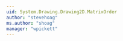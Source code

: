 ```yaml
---
uid: System.Drawing.Drawing2D.MatrixOrder
author: "stevehoag"
ms.author: "shoag"
manager: "wpickett"
---
```

